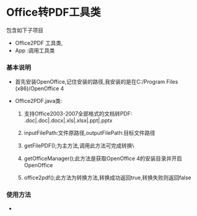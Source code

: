 Office转PDF工具类
=

包含如下子项目

- Office2PDF  工具类,
- App :调用工具类



### 基本说明

* 首先安装OpenOffice,记住安装的路径,我安装的是在C:/Program Files (x86)/OpenOffice 4

* Office2PDF.java类:

    1. 支持Office2003-2007全部格式的文档转PDF:
                                    .doc|.doc|.docx|.xls|.xlsx|.ppt|.pptx
                                    
    2. inputFilePath:文件原路径,outputFilePath:目标文件路径
    
    3. getFilePDF();为主方法,调用此方法可完成转换\
    
    4. getOfficeManager();此方法是获取OpenOffice 4的安装目录并开启OpenOffice
    
    5. office2pdf();此方法为转换方法,转换成功返回true,转换失败则返回false
    
				
### 使用方法
								
* 